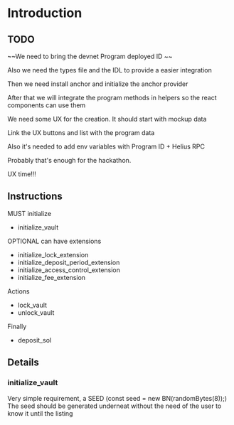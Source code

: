  # Introduction 

 ## TODO

~~We need to bring the devnet Program deployed ID ~~

 Also we need the types file and the IDL to provide a easier integration

 Then we need install anchor and initialize the anchor provider

 After that we will integrate the program methods in helpers so the react components can use them

 We need some UX for the creation. It should start with mockup data

 Link the UX buttons and list with the program data

 Also it's needed to add env variables with Program ID + Helius RPC

 Probably that's enough for the hackathon.

 UX time!!!

## Instructions

MUST initialize
* initialize_vault

OPTIONAL can have extensions
* initialize_lock_extension
* initialize_deposit_period_extension
* initialize_access_control_extension
* initialize_fee_extension

Actions
* lock_vault
* unlock_vault

Finally 
* deposit_sol


## Details

### initialize_vault

 Very simple requirement, a SEED (const seed = new BN(randomBytes(8));)
 The seed should be generated underneat without the need of the user to know it until the listing



